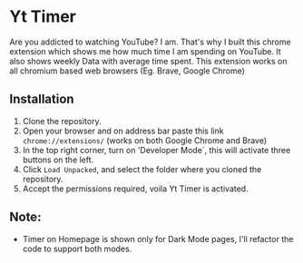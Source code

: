 # Yt Timer
Are you addicted to watching YouTube? I am. That's why I built this chrome extension which shows me how much time I am spending on YouTube. It also shows weekly Data with average time spent. This extension works on all chromium based web browsers (Eg. Brave, Google Chrome)
## Installation
1. Clone the repository.
2. Open your browser and on address bar paste this link `chrome://extensions/` (works on both Google Chrome and Brave)
3. In the top right corner, turn on 'Developer Mode`, this will activate three buttons on the left.
4. Click `Load Unpacked`, and select the folder where you cloned the repository.
5. Accept the permissions required, voila Yt Timer is activated.
## Note: 
* Timer on Homepage is shown only for Dark Mode pages, I'll refactor the code to support both modes.
